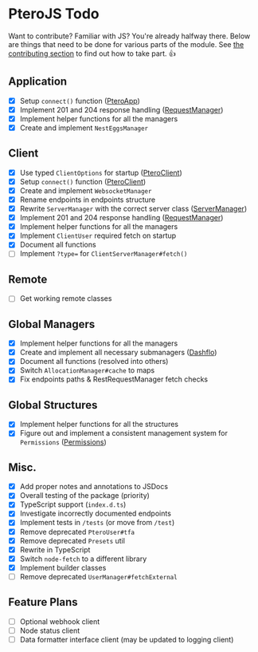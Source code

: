 # PteroJS Todo

Want to contribute? Familiar with JS? You're already halfway there. Below are things that need to be done for various parts of the module. See [the contributing section](https://github.com/devnote-dev/PteroJS#contributing) to find out how to take part. 👍

## Application

- [x] Setup `connect()` function ([PteroApp](https://github.com/devnote-dev/PteroJS/blob/main/src/application/PteroApp.js#L33))
- [x] Implement 201 and 204 response handling ([RequestManager](https://github.com/devnote-dev/PteroJS/blob/main/src/application/managers/RequestManager.js))
- [x] Implement helper functions for all the managers
- [x] Create and implement `NestEggsManager`

## Client

- [x] Use typed `ClientOptions` for startup ([PteroClient](https://github.com/devnote-dev/PteroJS/blob/main/src/client/PteroClient.js#L13))
- [x] Setup `connect()` function ([PteroClient](https://github.com/devnote-dev/PteroJS/blob/main/src/client/PteroClient.js#L26))
- [x] Create and implement `WebsocketManager`
- [x] Rename endpoints in endpoints structure
- [x] Rewrite `ServerManager` with the correct server class ([ServerManager](https://github.com/devnote-dev/PteroJS/blob/main/src/client/managers/ServerManager.js))
- [x] Implement 201 and 204 response handling ([RequestManager](https://github.com/devnote-dev/PteroJS/blob/main/src/client/managers/RequestManager.js))
- [x] Implement helper functions for all the managers
- [x] Implement `ClientUser` required fetch on startup
- [x] Document all functions
- [ ] Implement `?type=` for `ClientServerManager#fetch()`

## Remote

- [ ] Get working remote classes

## Global Managers

- [x] Implement helper functions for all the managers
- [x] Create and implement all necessary submanagers ([Dashflo](https://dashflo.net/docs/api/pterodactyl/v1/#req_dc39cc65e67d47bd8fb37449a8559935))
- [x] Document all functions (resolved into others)
- [x] Switch `AllocationManager#cache` to maps
- [x] Fix endpoints paths & RestRequestManager fetch checks

## Global Structures

- [x] Implement helper functions for all the structures
- [x] Figure out and implement a consistent management system for `Permissions` ([Permissions](https://github.com/devnote-dev/PteroJS/blob/main/src/structures/Permissions.js))

## Misc.

- [x] Add proper notes and annotations to JSDocs
- [x] Overall testing of the package (priority)
- [x] TypeScript support (`index.d.ts`)
- [x] Investigate incorrectly documented endpoints
- [x] Implement tests in `/tests` (or move from `/test`)
- [x] Remove deprecated `PteroUser#tfa`
- [x] Remove deprecated `Presets` util
- [x] Rewrite in TypeScript
- [x] Switch `node-fetch` to a different library
- [x] Implement builder classes
- [ ] Remove deprecated `UserManager#fetchExternal`

## Feature Plans

- [ ] Optional webhook client
- [ ] Node status client
- [ ] Data formatter interface client (may be updated to logging client)

